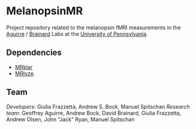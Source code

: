 # MelanopsinMR
Project repository related to the melanopsin fMRI measurements in the  [Aguirre](https://cfn.upenn.edu/aguirre/wiki/) / [Brainard](https://color.psych.upenn.edu/) Labs at the [University of Pennsylvania](http://www.upenn.edu/).

## Dependencies

* [MRklar](https://www.github.com/gkaguirrelab/MRklar)
* [MRlyze](https://www.github.com/gkaguirrelab/MRlyze).


## Team

*Developers*: Giulia Frazzetta, Andrew S. Bock, Manuel Spitschan
*Research team*: Geoffrey Aguirre, Andrew Bock, David Brainard, Giulia Frazzetta, Andrew Olsen, John "Jack" Ryan, Manuel Spitschan
